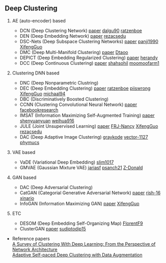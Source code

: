 
## Deep Clustering

  1. AE (auto-encoder) based
   
      - DCN (Deep Clustering Network) [paper](https://arxiv.org/pdf/1610.04794v1.pdf)  [dalgu90](https://github.com/dalgu90/DCN-tf)    [ratzenboe](https://github.com/ratzenboe/Clustering-Deep-Learning) 
      - DEN (Deep Embedding Network)  [paper](https://ieeexplore.ieee.org/document/6976982/)  [rezacsedu](https://github.com/rezacsedu/Convolutional-embedded-networks)
      - DSC-Nets (Deep Subspace Clustering Networks)  [paper](http://papers.nips.cc/paper/6608-deep-subspace-clustering-networks.pdf) [panji1990](https://github.com/panji1990/Deep-subspace-clustering-networks) [XifengGuo](https://github.com/XifengGuo/DSC-Net)
      - DMC (Deep Multi-Manifold Clustering) [paper](https://arxiv.org/abs/1807.03094) [Dtaoo](https://github.com/DTaoo/Simplified_DMC)
      - DEPICT (Deep Embedding Regularized Clustering) [paper](https://arxiv.org/abs/1704.06327)  [herandy](https://github.com/herandy/DEPICT)
      - DCC (Deep Continuous Clustering)  [paper](http://arxiv.org/abs/1803.01449)  [shahsohil](https://github.com/shahsohil/DCC)  [moomoofarm1](https://github.com/moomoofarm1/DCC)
  
  2. Clustering DNN based
  
      - DNC (Deep Nonparametric Clustring)
      - DEC (Deep Embedding Clustering)  [paper](https://arxiv.org/abs/1511.06335)  [ratzenboe](https://github.com/ratzenboe/DEC-Keras)  [piiswrong](https://github.com/piiswrong/dec) [XifengGuo](https://github.com/XifengGuo/DEC-keras) [michaal94](https://github.com/michaal94/torch_DCEC)
      - DBC (Discriminatively Boosted Clustering)  
      - CCNN (Clustering Convolutional Neural Network)  [paper](https://arxiv.org/abs/1807.05520)  [facebookresearch](https://github.com/facebookresearch/deepcluster)
      - IMSAT (Information Maximizing Self-Augmented Training)  [paper](https://arxiv.org/abs/1702.08720)  [shenyuanyuan](https://github.com/shenyuanyuan/IMSAT)  [weihua916](https://github.com/weihua916/imsat)
      - JULE (Joint Unsupervised Learning) [paper](https://arxiv.org/pdf/1604.03628)  [FRJ-Nancy](https://github.com/FJR-Nancy/joint-cluster-cnn)  [XifengGuo](https://github.com/XifengGuo/JULE-Torch)  [rezacsedu](https://github.com/rezacsedu/joint-cluster-cnn)
      - DAC (Deep Adaptive Image Clustering)  [graykode](https://github.com/graykode/DAC)  [vector-1127](https://github.com/vector-1127/DAC)  [phymucs](https://github.com/phymucs/DAC)
  
  3. VAE based

      - VaDE (Variational Deep Embedding)  [slim1017](https://github.com/slim1017/VaDE)
      - GMVAE (Gaussian Mixture VAE)  [jariasf](https://github.com/jariasf/GMVAE) [psanch21](https://github.com/psanch21/VAE-GMVAE)  [Z-Donald](https://github.com/Z-Donald/gmvae)
  
  4. GAN based

      - DAC (Deep Adversarial Clustering)  
      - CatGAN (Categorial Generative Adversarial Network)  [paper](https://arxiv.org/abs/1511.06390) [rish-16](https://github.com/rish-16/CatGAN)  [xinario](https://github.com/xinario/catgan_pytorch)
      - InfoGAN (Information Maximizing GAN)  [paper](https://arxiv.org/abs/1606.03657)  [XifengGuo](https://github.com/XifengGuo/InfoGAN-PyTorch)
      
  5. ETC
   
      - DESOM (Deep Embedding Self-Organizing Map) [FlorentF9](https://github.com/FlorentF9/DESOM)
      - ClusterGAN  [paper](https://arxiv.org/abs/1809.03627)  [sudiptodip15](https://github.com/sudiptodip15/ClusterGAN)
      
  * Reference papers  <br>
    [A Survey of Clustering With Deep Learning: From the Perspective of Network Architecture](https://xifengguo.github.io/papers/Access-survey.pdf)  <br>
    [Adaptive Self-paced Deep Clustering with Data Augmentation](https://xifengguo.github.io/papers/TKDE19-ASPC-DA.pdf)  <br>
    
    

